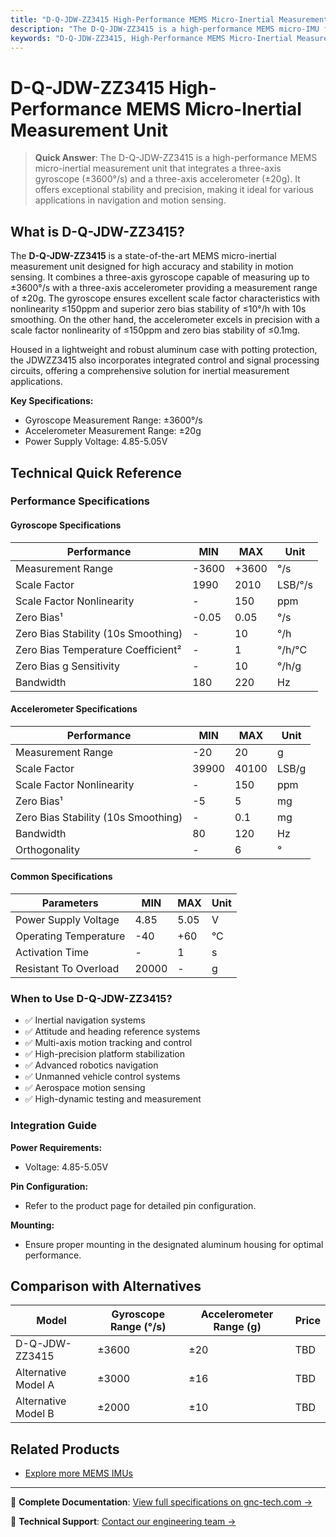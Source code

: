 ```yaml
---
title: "D-Q-JDW-ZZ3415 High-Performance MEMS Micro-Inertial Measurement Unit - Technical Reference"
description: "The D-Q-JDW-ZZ3415 is a high-performance MEMS micro-IMU featuring a three-axis gyroscope and accelerometer with superior stability and precision."
keywords: "D-Q-JDW-ZZ3415, High-Performance MEMS Micro-Inertial Measurement Unit, Advanced MEMS Micro-IMU, Superior Stability and Precision"
---
```


# D-Q-JDW-ZZ3415 High-Performance MEMS Micro-Inertial Measurement Unit

> **Quick Answer**: The D-Q-JDW-ZZ3415 is a high-performance MEMS micro-inertial measurement unit that integrates a three-axis gyroscope (±3600°/s) and a three-axis accelerometer (±20g). It offers exceptional stability and precision, making it ideal for various applications in navigation and motion sensing.

## What is D-Q-JDW-ZZ3415?

The **D-Q-JDW-ZZ3415** is a state-of-the-art MEMS micro-inertial measurement unit designed for high accuracy and stability in motion sensing. It combines a three-axis gyroscope capable of measuring up to ±3600°/s with a three-axis accelerometer providing a measurement range of ±20g. The gyroscope ensures excellent scale factor characteristics with nonlinearity ≤150ppm and superior zero bias stability of ≤10°/h with 10s smoothing. On the other hand, the accelerometer excels in precision with a scale factor nonlinearity of ≤150ppm and zero bias stability of ≤0.1mg.

Housed in a lightweight and robust aluminum case with potting protection, the JDWZZ3415 also incorporates integrated control and signal processing circuits, offering a comprehensive solution for inertial measurement applications.

**Key Specifications:**
- Gyroscope Measurement Range: ±3600°/s
- Accelerometer Measurement Range: ±20g
- Power Supply Voltage: 4.85-5.05V

## Technical Quick Reference

### Performance Specifications

#### Gyroscope Specifications
  
| Performance | MIN | MAX | Unit |
| --- | --- | --- | --- |
| Measurement Range | -3600 | +3600 | °/s |
| Scale Factor | 1990 | 2010 | LSB/°/s |
| Scale Factor Nonlinearity | - | 150 | ppm |
| Zero Bias¹ | -0.05 | 0.05 | °/s |
| Zero Bias Stability (10s Smoothing) | - | 10 | °/h |
| Zero Bias Temperature Coefficient² | - | 1 | °/h/°C |
| Zero Bias g Sensitivity | - | 10 | °/h/g |
| Bandwidth | 180 | 220 | Hz |

#### Accelerometer Specifications
  
| Performance | MIN | MAX | Unit |
| --- | --- | --- | --- |
| Measurement Range | -20 | 20 | g |
| Scale Factor | 39900 | 40100 | LSB/g |
| Scale Factor Nonlinearity | - | 150 | ppm |
| Zero Bias¹ | -5 | 5 | mg |
| Zero Bias Stability (10s Smoothing) | - | 0.1 | mg |
| Bandwidth | 80 | 120 | Hz |
| Orthogonality | - | 6 | ° |

#### Common Specifications
  
| Parameters | MIN | MAX | Unit |
| --- | --- | --- | --- |
| Power Supply Voltage | 4.85 | 5.05 | V |
| Operating Temperature | -40 | +60 | °C |
| Activation Time | - | 1 | s |
| Resistant To Overload | 20000 | - | g |

### When to Use D-Q-JDW-ZZ3415?
- ✅ Inertial navigation systems
- ✅ Attitude and heading reference systems
- ✅ Multi-axis motion tracking and control
- ✅ High-precision platform stabilization
- ✅ Advanced robotics navigation
- ✅ Unmanned vehicle control systems
- ✅ Aerospace motion sensing
- ✅ High-dynamic testing and measurement

### Integration Guide
**Power Requirements:**
- Voltage: 4.85-5.05V

**Pin Configuration:**
- Refer to the product page for detailed pin configuration.

**Mounting:**
- Ensure proper mounting in the designated aluminum housing for optimal performance.

## Comparison with Alternatives

| Model | Gyroscope Range (°/s) | Accelerometer Range (g) | Price |
|-------|-----------------------|-------------------------|-------|
| D-Q-JDW-ZZ3415 | ±3600 | ±20 | TBD   |
| Alternative Model A | ±3000 | ±16 | TBD   |
| Alternative Model B | ±2000 | ±10 | TBD   |

## Related Products
- [Explore more MEMS IMUs](https://www.gnc-tech.com/products/mems-imu/)

---

📘 **Complete Documentation**: [View full specifications on gnc-tech.com →](https://www.gnc-tech.com/products/mems-imu-micro-zz3415/)

💬 **Technical Support**: [Contact our engineering team →](https://www.gnc-tech.com/contact)